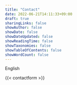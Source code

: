 ```yaml
---
title: "Contact"
date: 2022-06-21T14:11:33+09:00
draft: true
sharingLinks: false
showAuthor: false
showDate: false
showDateUpdated: false
showReadingTime: false
showTaxonomies: false
showTableOfContents: false
showWordCount: false
---
```


English

{{< contactform >}}
